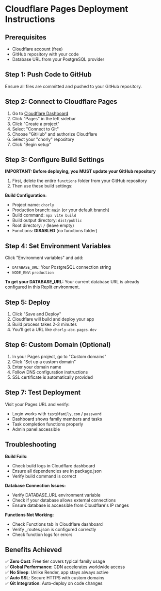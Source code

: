 # Cloudflare Pages Deployment Instructions

## Prerequisites
- Cloudflare account (free)
- GitHub repository with your code
- Database URL from your PostgreSQL provider

## Step 1: Push Code to GitHub
Ensure all files are committed and pushed to your GitHub repository.

## Step 2: Connect to Cloudflare Pages

1. Go to [Cloudflare Dashboard](https://dash.cloudflare.com)
2. Click "Pages" in the left sidebar
3. Click "Create a project"
4. Select "Connect to Git"
5. Choose "GitHub" and authorize Cloudflare
6. Select your "chorly" repository
7. Click "Begin setup"

## Step 3: Configure Build Settings

**IMPORTANT: Before deploying, you MUST update your GitHub repository**

1. First, delete the entire `functions` folder from your GitHub repository
2. Then use these build settings:

**Build Configuration:**
- Project name: `chorly`
- Production branch: `main` (or your default branch)  
- Build command: `npx vite build`
- Build output directory: `dist/public`
- Root directory: `/` (leave empty)
- Functions: **DISABLED** (no functions folder)

## Step 4: Set Environment Variables

Click "Environment variables" and add:
- `DATABASE_URL`: Your PostgreSQL connection string
- `NODE_ENV`: `production`

**To get your DATABASE_URL:**
Your current database URL is already configured in this Replit environment.

## Step 5: Deploy

1. Click "Save and Deploy"
2. Cloudflare will build and deploy your app
3. Build process takes 2-3 minutes
4. You'll get a URL like `chorly-abc.pages.dev`

## Step 6: Custom Domain (Optional)

1. In your Pages project, go to "Custom domains"
2. Click "Set up a custom domain"
3. Enter your domain name
4. Follow DNS configuration instructions
5. SSL certificate is automatically provided

## Step 7: Test Deployment

Visit your Pages URL and verify:
- Login works with `test@family.com` / `password`
- Dashboard shows family members and tasks
- Task completion functions properly
- Admin panel accessible

## Troubleshooting

**Build Fails:**
- Check build logs in Cloudflare dashboard
- Ensure all dependencies are in package.json
- Verify build command is correct

**Database Connection Issues:**
- Verify DATABASE_URL environment variable
- Check if your database allows external connections
- Ensure database is accessible from Cloudflare's IP ranges

**Functions Not Working:**
- Check Functions tab in Cloudflare dashboard
- Verify _routes.json is configured correctly
- Check function logs for errors

## Benefits Achieved

✅ **Zero Cost**: Free tier covers typical family usage  
✅ **Global Performance**: CDN accelerates worldwide access  
✅ **No Sleep**: Unlike Render, app stays always active  
✅ **Auto SSL**: Secure HTTPS with custom domains  
✅ **Git Integration**: Auto-deploy on code changes